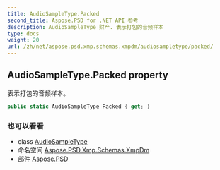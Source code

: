 ```yaml
---
title: AudioSampleType.Packed
second_title: Aspose.PSD for .NET API 参考
description: AudioSampleType 财产. 表示打包的音频样本
type: docs
weight: 20
url: /zh/net/aspose.psd.xmp.schemas.xmpdm/audiosampletype/packed/
---
```

## AudioSampleType.Packed property

表示打包的音频样本。

```csharp
public static AudioSampleType Packed { get; }
```

### 也可以看看

* class [AudioSampleType](../)
* 命名空间 [Aspose.PSD.Xmp.Schemas.XmpDm](../../audiosampletype/)
* 部件 [Aspose.PSD](../../../)


